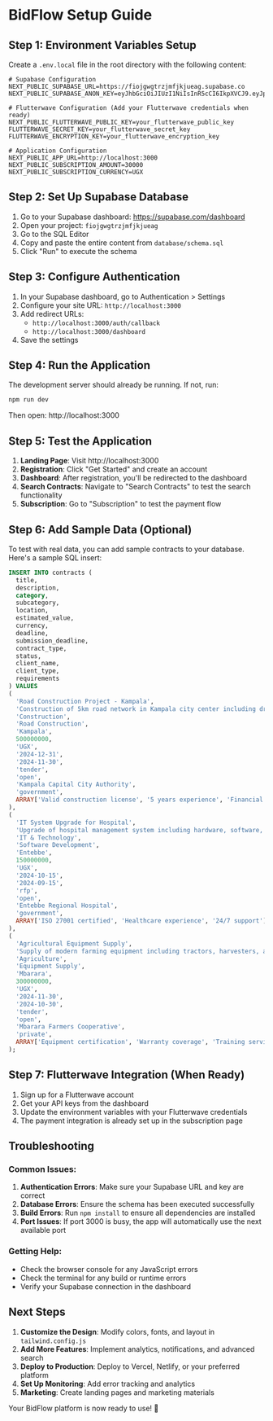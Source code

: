 # BidFlow Setup Guide

## Step 1: Environment Variables Setup

Create a `.env.local` file in the root directory with the following content:

```env
# Supabase Configuration
NEXT_PUBLIC_SUPABASE_URL=https://fiojgwgtrzjmfjkjueag.supabase.co
NEXT_PUBLIC_SUPABASE_ANON_KEY=eyJhbGciOiJIUzI1NiIsInR5cCI6IkpXVCJ9.eyJpc3MiOiJzdXBhYmFzZSIsInJlZiI6ImZpb2pnd2d0cnpqbWZqa2p1ZWFnIiwicm9sZSI6ImFub24iLCJpYXQiOjE3NTM3ODczNDcsImV4cCI6MjA2OTM2MzM0N30.K89sLfiosRuVVGXcT_jQ7acp9ZEROAZLCQMUB0SH7Wg

# Flutterwave Configuration (Add your Flutterwave credentials when ready)
NEXT_PUBLIC_FLUTTERWAVE_PUBLIC_KEY=your_flutterwave_public_key
FLUTTERWAVE_SECRET_KEY=your_flutterwave_secret_key
FLUTTERWAVE_ENCRYPTION_KEY=your_flutterwave_encryption_key

# Application Configuration
NEXT_PUBLIC_APP_URL=http://localhost:3000
NEXT_PUBLIC_SUBSCRIPTION_AMOUNT=30000
NEXT_PUBLIC_SUBSCRIPTION_CURRENCY=UGX
```

## Step 2: Set Up Supabase Database

1. Go to your Supabase dashboard: https://supabase.com/dashboard
2. Open your project: `fiojgwgtrzjmfjkjueag`
3. Go to the SQL Editor
4. Copy and paste the entire content from `database/schema.sql`
5. Click "Run" to execute the schema

## Step 3: Configure Authentication

1. In your Supabase dashboard, go to Authentication > Settings
2. Configure your site URL: `http://localhost:3000`
3. Add redirect URLs:
   - `http://localhost:3000/auth/callback`
   - `http://localhost:3000/dashboard`
4. Save the settings

## Step 4: Run the Application

The development server should already be running. If not, run:

```bash
npm run dev
```

Then open: http://localhost:3000

## Step 5: Test the Application

1. **Landing Page**: Visit http://localhost:3000
2. **Registration**: Click "Get Started" and create an account
3. **Dashboard**: After registration, you'll be redirected to the dashboard
4. **Search Contracts**: Navigate to "Search Contracts" to test the search functionality
5. **Subscription**: Go to "Subscription" to test the payment flow

## Step 6: Add Sample Data (Optional)

To test with real data, you can add sample contracts to your database. Here's a sample SQL insert:

```sql
INSERT INTO contracts (
  title, 
  description, 
  category, 
  subcategory, 
  location, 
  estimated_value, 
  currency, 
  deadline, 
  submission_deadline, 
  contract_type, 
  status, 
  client_name, 
  client_type, 
  requirements
) VALUES 
(
  'Road Construction Project - Kampala',
  'Construction of 5km road network in Kampala city center including drainage systems and street lighting.',
  'Construction',
  'Road Construction',
  'Kampala',
  500000000,
  'UGX',
  '2024-12-31',
  '2024-11-30',
  'tender',
  'open',
  'Kampala Capital City Authority',
  'government',
  ARRAY['Valid construction license', '5 years experience', 'Financial capacity']
),
(
  'IT System Upgrade for Hospital',
  'Upgrade of hospital management system including hardware, software, and staff training.',
  'IT & Technology',
  'Software Development',
  'Entebbe',
  150000000,
  'UGX',
  '2024-10-15',
  '2024-09-15',
  'rfp',
  'open',
  'Entebbe Regional Hospital',
  'government',
  ARRAY['ISO 27001 certified', 'Healthcare experience', '24/7 support']
),
(
  'Agricultural Equipment Supply',
  'Supply of modern farming equipment including tractors, harvesters, and irrigation systems.',
  'Agriculture',
  'Equipment Supply',
  'Mbarara',
  300000000,
  'UGX',
  '2024-11-30',
  '2024-10-30',
  'tender',
  'open',
  'Mbarara Farmers Cooperative',
  'private',
  ARRAY['Equipment certification', 'Warranty coverage', 'Training services']
);
```

## Step 7: Flutterwave Integration (When Ready)

1. Sign up for a Flutterwave account
2. Get your API keys from the dashboard
3. Update the environment variables with your Flutterwave credentials
4. The payment integration is already set up in the subscription page

## Troubleshooting

### Common Issues:

1. **Authentication Errors**: Make sure your Supabase URL and key are correct
2. **Database Errors**: Ensure the schema has been executed successfully
3. **Build Errors**: Run `npm install` to ensure all dependencies are installed
4. **Port Issues**: If port 3000 is busy, the app will automatically use the next available port

### Getting Help:

- Check the browser console for any JavaScript errors
- Check the terminal for any build or runtime errors
- Verify your Supabase connection in the dashboard

## Next Steps

1. **Customize the Design**: Modify colors, fonts, and layout in `tailwind.config.js`
2. **Add More Features**: Implement analytics, notifications, and advanced search
3. **Deploy to Production**: Deploy to Vercel, Netlify, or your preferred platform
4. **Set Up Monitoring**: Add error tracking and analytics
5. **Marketing**: Create landing pages and marketing materials

Your BidFlow platform is now ready to use! 🚀 